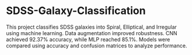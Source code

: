 # SDSS-Galaxy-Classification
This project classifies SDSS galaxies into Spiral, Elliptical, and Irregular using machine learning. Data augmentation improved robustness. CNN achieved 92.37% accuracy, while MLP reached 85.1%. Models were compared using accuracy and confusion matrices to analyze performance.
